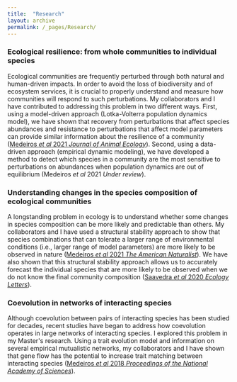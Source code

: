 ```yaml
---
title:  "Research"
layout: archive
permalink: /_pages/Research/
---
```


### Ecological resilience: from whole communities to individual species

Ecological communities are frequently perturbed through both natural and human-driven impacts. In order to avoid the loss of biodiversity and of ecosystem services, it is crucial to properly understand and measure how communities will respond to such perturbations. My collaborators and I have contributed to addressing this problem in two different ways. First, using a model-driven approach (Lotka-Volterra population dynamics model), we have shown that recovery from perturbations that affect species abundances and resistance to perturbations that affect model parameters can provide similar information about the resilience of a community ([Medeiros *et al* 2021 *Journal of Animal Ecology*](https://besjournals.onlinelibrary.wiley.com/doi/abs/10.1111/1365-2656.13421)). Second, using a data-driven approach (empirical dynamic modeling), we have developed a method to detect which species in a community are the most sensitive to perturbations on abundances when population dynamics are out of equilibrium (Medeiros *et al* 2021 *Under review*).

### Understanding changes in the species composition of ecological communities

A longstanding problem in ecology is to understand whether some changes in species composition can be more likely and predictable than others. My collaborators and I have used a structural stability approach to show that species combinations that can tolerate a larger range of environmental conditions (i.e., larger range of model parameters) are more likely to be observed in nature ([Medeiros *et al* 2021 *The American Naturalist*](https://www.journals.uchicago.edu/doi/full/10.1086/711663)). We have also shown that this structural stability approach allows us to accurately forecast the individual species that are more likely to be observed when we do not know the final community composition ([Saavedra *et al* 2020 *Ecology Letters*](https://onlinelibrary.wiley.com/doi/full/10.1111/ele.13582)).

### Coevolution in networks of interacting species

Although coevolution between pairs of interacting species has been studied for decades, recent studies have began to address how coevolution operates in large networks of interacting species. I explored this problem in my Master's research. Using a trait evolution model and information on several empirical mutualistic networks, my collaborators and I have shown that gene flow has the potential to increase trait matching between interacting species ([Medeiros *et al* 2018 *Proceedings of the National Academy of Sciences*](https://www.pnas.org/content/115/47/12017)).
